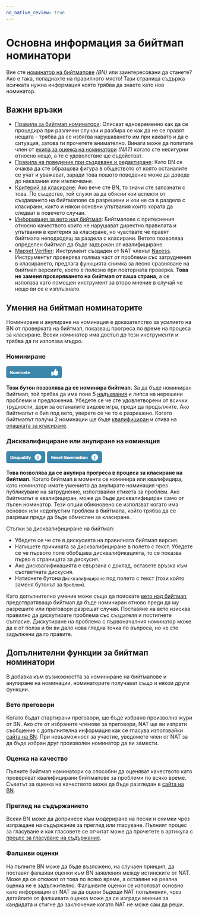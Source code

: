 ```yaml
---
no_native_review: true
---
```


# Основна информация за бийтмап номинатори

Вие сте [номинатор на бийтмапове](/wiki/People/Beatmap_Nominators) *(BN)* или заинтересовани да станете? Ако е така, попаднахте на правилното място! Тази страница съдържа всичката нужна информация която трябва да знаете като нов номинатор.

## Важни връзки

- [Правила за бийтмап номинатори](/wiki/People/Beatmap_Nominators/Rules): Описват едновременно как да се процедира при различни случаи и разбира се как да не се правят нещата - трябва да се избягва нарушаването им при каквато и да е ситуация, затова ги прочетете внимателно. Винаги може да попитате член от [екипа за оценка на номинатори](/wiki/People/Nomination_Assessment_Team) *(NAT)* когато сте несигурни относно нещо, а те с удоволствие ще съдействат.
- [Правила на поведение при създаване и редактиране](/wiki/Rules/Code_of_conduct_for_modding_and_mapping): Като BN се очаква да сте образцова фигура в обществото от която останалите се учат и уважават, заради това лошото поведение може да доведе до наказание или изключване.
- [Критерий за класиране](/wiki/Ranking_criteria): Ако вече сте BN, то значи сте запознати с това. По същество, той служи за да обясни кои аспекти от създаването на бийтмапове са разрешени и кои не са в раздела с класирани, както и някои основни упътвания които хората да следват в повечето случаи.
- [Информация за вето над бийтмап](/wiki/People/Beatmap_Nominators/Beatmap_Veto): Бийтмапове с притеснения относно качеството които не нарушават директно правилата и упътвания в критерия за класиране, но чувствате че правят бийтмапа неподходящ за раздела с класирани. Ветото позволява определен бийтмап да бъде задържан от квалифициране.
- [Mapset Verifier](https://osu.ppy.sh/community/forums/topics/943895): Инструмент създаден от NAT членът [Naxess](https://osu.ppy.sh/users/8129817). Инструментът проверява голяма част от проблеми със затруднения в класирането, предлага функцията снимка за лесно сравняване на бийтмап версиите, което е полезно при повторната проверка. **Това не заменя проверяването на бийтмап от ваша страна**, а се използва като помощен инструмент за второ мнение в случай че нещо ви се е изплъзнало.

## Умения на бийтмап номинаторите

Номиниране и анулиране на номинация е доказателство за усилието на BN от проверката на бийтмап, показващ прогреса по време на процеса за класиране. Всеки номинатор има достъп до тези инструменти и трябва да ги използва мъдро.

### Номиниране

![бутон за номиниране](img/nominate.png)

**Този бутон позволява да се номинира бийтмап.** За да бъде номиниран бийтмап, той трябва да има поне 5 [надъхвания](/wiki/Beatmap/Hype) и липса на нерешени проблеми и предложения. Убедете се че сте удовлетворени от всички трудности, дори за останалите видове игра, преди да продължите. Ако бийтмапът е бил под вето, уверете се че то е разрешено. Когато бийтмапът получи 2 номинации ще бъде [квалифициран](/wiki/Beatmap/Category#qualified) и отива на [опашката за класиране](/wiki/Beatmap_ranking_procedure/Ranking_queue).

### Дисквалифициране или анулиране на номинация

![бутони за дисквалифициране и анулиране](img/reset_dq.png)

**Това позволява да се анулира прогреса в процеса за класиране на бийтмап.** Когато бийтмап в момента се номинира или квалифицира, като номинатор имате умението да анулирате номинация чрез публикуване на затруднение, използвайки етикета за проблем. Ако бийтмапът е квалифициран, може да бъде дисквалифициран само от пълен номинатор. Тези опции обикновено се използват когато има основен или недопустим проблем в бийтмапа, който трябва да се разреши преди да бъде обмислен за класиране.

Стъпки за дисквалифициране на бийтмап:

- Убедете се че сте в дискусията на правилната бийтмап версия.
- Напишете причината за дисквалифициране в полето с текст. Убедете се че първото поле обобщава дисквалификацията, то се показва първо в страницата за дискусия.
- Ако дисквалификацията е свързана с доклад, оставете връзка към съответната дискусия.
- Натиснете бутона `Дисквалифициране` под полето с текст (този който заменя бутонът за `Проблем`).

Като допълнително умение може също да поискате [вето над бийтмап](/wiki/People/Beatmap_Nominators/Beatmap_Veto), предотвратяващо бийтмап да бъде номиниран отново преди да му разрешите или преговори разрешат случая. Поставяне на вето изисква правилно да дискутирате проблема със създателя и постигнете съгласие. Дискутиране на проблема с първоначалния номинатор може да е от полза и би ви дало нова гледна точка по въпроса, но не сте задължени да го правите.

## Допълнителни функции за бийтмап номинатори

В добавка към възможността за номиниране на бийтмапове и анулиране на номинации, номинаторите получават също и някои други функции.

### Вето преговори

Когато бъдат стартирани преговори, ще бъде избрано произволно жури от BN. Ако сте от избраните членове за преговори, NAT ще ви изпрати съобщение с допълнителна информация как се гласува използвайки [сайта на BN](http://bn.mappersguild.com). При невъзможност за участие, уведомете член от NAT за да бъде избран друг произволен номинатор да ви замести.

### Оценка на качество

Пълните бийтмап номинатори са способни да оценяват качеството като проверяват квалифицирани бийтмапове за проблеми по всяко време. Съветът за оценка на качеството може да бъде разгледан в [сайта на BN](https://bn.mappersguild.com/qualityassurance).

### Преглед на съдържанието

Всеки BN може да допринесе към модериране на песни и снимки чрез изпращане на съдържание за преглед или гласуване. Пълният процес за гласуване и как гласовете се отчитат може да прочетете в артикула с [процес за гласуване на съдържание](/wiki/Rules/Content_voting_process).

### Фалшиви оценки

На пълните BN може да бъде възложено, на случаен принцип, да поставят фалшиви оценки към BN заявления между истинските от NAT. Може да се откажат от това по всяко време, а оставяне на реална оценка не е задължително. Фалшивите оценки се използват основно като информация от NAT за да оцени бъдещи NAT попълнения, чрез детайлите от фалшивата оценка може да се изгради мнение за кандидата и стигне до заключение когато NAT не може сам да реши.
